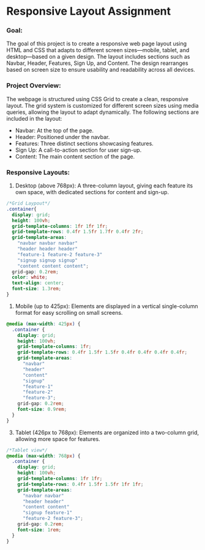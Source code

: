 # Responsive Layout Assignment
### Goal:
The goal of this project is to create a responsive web page layout using HTML and CSS that adapts to different screen sizes—mobile, tablet, and desktop—based on a given design. The layout includes sections such as Navbar, Header, Features, Sign Up, and Content. The design rearranges based on screen size to ensure usability and readability across all devices.

### Project Overview:
The webpage is structured using CSS Grid to create a clean, responsive layout. The grid system is customized for different screen sizes using media queries, allowing the layout to adapt dynamically. The following sections are included in the layout:

- Navbar: At the top of the page.
- Header: Positioned under the navbar.
- Features: Three distinct sections showcasing features.
- Sign Up: A call-to-action section for user sign-up.
- Content: The main content section of the page.

### Responsive Layouts:
1. Desktop (above 768px): A three-column layout, giving each feature its own space, with dedicated sections for content and sign-up.
```css
/*Grid Laypout*/
.container{
  display: grid;
  height: 100vh;
  grid-template-columns: 1fr 1fr 1fr;
  grid-template-rows: 0.4fr 1.5fr 1.7fr 0.4fr 2fr;
  grid-template-areas:  
    "navbar navbar navbar"
    "header header header"
    "feature-1 feature-2 feature-3"
    "signup signup signup"
    "content content content";
  grid-gap: 0.2rem;
  color: white;
  text-align: center;
  font-size: 1.3rem;                    
}
```
1. Mobile (up to 425px): Elements are displayed in a vertical single-column format for easy scrolling on small screens.
```css
@media (max-width: 425px) {
  .container {
    display: grid;
    height: 100vh;
    grid-template-columns: 1fr;
    grid-template-rows: 0.4fr 1.5fr 1.5fr 0.4fr 0.4fr 0.4fr 0.4fr;
    grid-template-areas:
      "navbar" 
      "header"
      "content"
      "signup"
      "feature-1"
      "feature-2"
      "feature-3";
    grid-gap: 0.2rem;
    font-size: 0.9rem;
  }
}
```
3. Tablet (426px to 768px): Elements are organized into a two-column grid, allowing more space for features.
```css
/*Tablet view*/
@media (max-width: 768px) {
  .container {
    display: grid;
    height: 100vh;
    grid-template-columns: 1fr 1fr;
    grid-template-rows: 0.4fr 1.5fr 1.5fr 1fr 1fr;
    grid-template-areas:
      "navbar navbar" 
      "header header"
      "content content"
      "signup feature-1"
      "feature-2 feature-3";
    grid-gap: 0.2rem;
    font-size: 1rem;
  }
}
```
